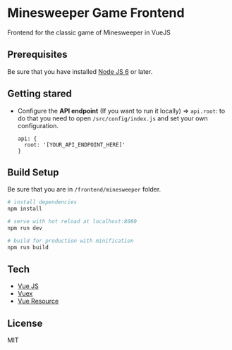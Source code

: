 # Minesweeper Game Frontend

Frontend for the classic game of Minesweeper in VueJS

## Prerequisites

Be sure that you have installed [Node JS 6](https://nodejs.org/en/download/) or later.

## Getting stared
+ Configure the **API endpoint** (If you want to run it locally) => `api.root`: to do that you need to open `/src/config/index.js` and set your own configuration.
  ```
  api: {
    root: '[YOUR_API_ENDPOINT_HERE]'
  }
  ```

## Build Setup
Be sure that you are in `/frontend/minesweeper` folder.

``` bash
# install dependencies
npm install

# serve with hot reload at localhost:8080
npm run dev

# build for production with minification
npm run build
```

## Tech
- [Vue JS](https://vuejs.org/)
- [Vuex](https://github.com/vuejs/vuex)
- [Vue Resource](https://github.com/pagekit/vue-resource)

## License
MIT
